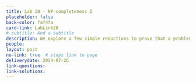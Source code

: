 ```yaml
---
title: Lab 20 - NP-completeness I
placeholder: false
back-color: faf4fa
card-link: LabLink20
# subtitle: And a subtitle
description: We explore a few simple reductions to prove that a problem is NP-hard. Special emphasis on the SAT problem. 
people:
layout: post
no-link: true  # stops link to page 
deliverydate: 2024-07-26
link-questions: 
link-solutions: 
---
```










